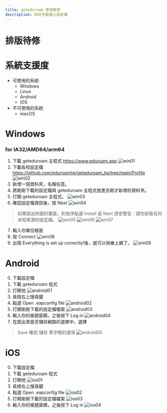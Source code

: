 ```yaml
---
title: geteduroam 使用教學
description: 如何手動匯入設定檔
---
```

# 排版待修
# 系統支援度
- 可使用的系統
    - Windows
    - Linux
    - Android
    - iOS
- 不可使用的系統
    - macOS

# Windows
### for IA32/AMD64/arm64
1. 下載 geteduroam 主程式
https://www.eduroam.app
![win01](win01.png)
2. 下載各校設定檔
https://github.com/eduroamtw/geteduroam_tw/tree/main/Profile
![win02](win02.png)
3. 新增一個資料夾，名稱任意。
4. 將剛剛下載的設定檔與 geteduroam 主程式放進去剛才新增的資料夾。
5. 打開 geteduroam 主程式。
![win03](win03.png)
6. 確認設定檔資訊後，按 Next
![win04](win04.png)
> 如果跳出附圖的畫面，則依序點選 
> Install
> 是
> Next
> 資安警告：請勿安裝任何未知來源的設定檔。
![win05](win05.png)
![win06](win06.png)
![win07](win07.png)
7. 輸入你單位帳密
8. 按 Connect
![win08](win08.png)
9. 出現 Everything is set up correctly!後，就可以快樂上網了。
![win09](win09.png)

# Android
0. 下載設定檔
1. 下載 geteduroam 程式
2. 打開他
![android01](android01.png)
3. 長按右上搜尋鍵
4. 點選 Open .eapconfig file
![android02](android02.png)
5. 打開剛剛下載的設定檔檔案
![android03](android03.png)
6. 輸入你的帳號密碼，之後按下 Log in
![android04](android04.png)
7. 在跳出來是否儲存網路的選單中，選擇
> Save
> 確認
> 儲存
等字眼的選項
![android05](android05.png)

# iOS
0. 下載設定檔
1. 下載 geteduroam 程式
2. 打開他
![ios01](ios01.png)
3. 長按右上搜尋鍵
4. 點選 Open .eapconfig file
![ios02](ios02.png)
5. 打開剛剛下載的設定檔檔案
![ios03](ios03.png)
6. 輸入你的帳號密碼，之後按下 Log in
![ios04](ios04.png)